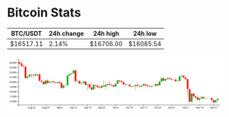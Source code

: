 # Bitcoin Stats

BTC/USDT|24h change|24h high|24h low|
|---|---|---|---|
|$16517.11|2.14%|$16706.00|$16085.54|

<img src="./chart.svg">
